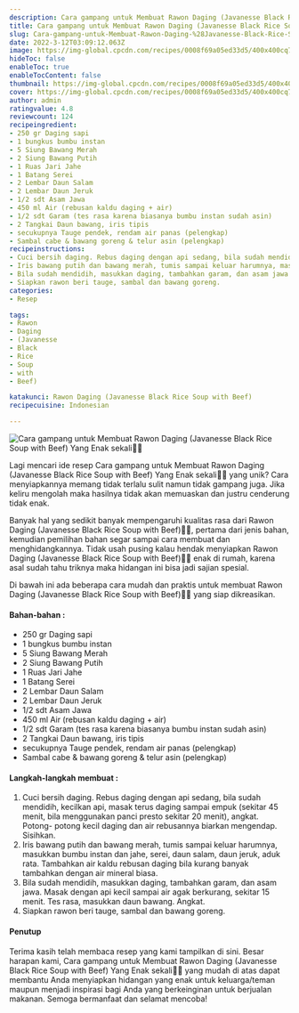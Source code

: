 ```yaml
---
description: Cara gampang untuk Membuat Rawon Daging (Javanesse Black Rice Soup with Beef) Yang Enak sekali"
title: Cara gampang untuk Membuat Rawon Daging (Javanesse Black Rice Soup with Beef) Yang Enak sekali
slug: Cara-gampang-untuk-Membuat-Rawon-Daging-%28Javanesse-Black-Rice-Soup-with-Beef%29-Yang-Enak-sekali
date: 2022-3-12T03:09:12.063Z
image: https://img-global.cpcdn.com/recipes/0008f69a05ed33d5/400x400cq70/photo.jpg
hideToc: false
enableToc: true
enableTocContent: false
thumbnail: https://img-global.cpcdn.com/recipes/0008f69a05ed33d5/400x400cq70/photo.jpg
cover: https://img-global.cpcdn.com/recipes/0008f69a05ed33d5/400x400cq70/photo.jpg
author: admin
ratingvalue: 4.8
reviewcount: 124
recipeingredient:
- 250 gr Daging sapi
- 1 bungkus bumbu instan
- 5 Siung Bawang Merah
- 2 Siung Bawang Putih
- 1 Ruas Jari Jahe
- 1 Batang Serei
- 2 Lembar Daun Salam
- 2 Lembar Daun Jeruk
- 1/2 sdt Asam Jawa
- 450 ml Air (rebusan kaldu daging + air)
- 1/2 sdt Garam (tes rasa karena biasanya bumbu instan sudah asin)
- 2 Tangkai Daun bawang, iris tipis
- secukupnya Tauge pendek, rendam air panas (pelengkap)
- Sambal cabe & bawang goreng & telur asin (pelengkap)
recipeinstructions:
- Cuci bersih daging. Rebus daging dengan api sedang, bila sudah mendidih, kecilkan api, masak terus daging sampai empuk (sekitar 45 menit, bila menggunakan panci presto sekitar 20 menit), angkat. Potong- potong kecil daging dan air rebusannya biarkan mengendap. Sisihkan.
- Iris bawang putih dan bawang merah, tumis sampai keluar harumnya, masukkan bumbu instan dan jahe, serei, daun salam, daun jeruk, aduk rata. Tambahkan air kaldu rebusan daging bila kurang banyak tambahkan dengan air mineral biasa.
- Bila sudah mendidih, masukkan daging, tambahkan garam, dan asam jawa. Masak dengan api kecil sampai air agak berkurang, sekitar 15 menit. Tes rasa, masukkan daun bawang. Angkat.
- Siapkan rawon beri tauge, sambal dan bawang goreng.
categories:
- Resep

tags:
- Rawon
- Daging
- (Javanesse
- Black
- Rice
- Soup
- with
- Beef)

katakunci: Rawon Daging (Javanesse Black Rice Soup with Beef)
recipecuisine: Indonesian

---
```


![Cara gampang untuk Membuat Rawon Daging (Javanesse Black Rice Soup with Beef) Yang Enak sekali👩‍🍳](https://img-global.cpcdn.com/recipes/0008f69a05ed33d5/400x400cq70/photo.jpg)

Lagi mencari ide resep Cara gampang untuk Membuat Rawon Daging (Javanesse Black Rice Soup with Beef) Yang Enak sekali👩‍🍳 yang unik? Cara menyiapkannya memang tidak terlalu sulit namun tidak gampang juga. Jika keliru mengolah maka hasilnya tidak akan memuaskan dan justru cenderung tidak enak.

Banyak hal yang sedikit banyak mempengaruhi kualitas rasa dari Rawon Daging (Javanesse Black Rice Soup with Beef)👩‍🍳, pertama dari jenis bahan, kemudian pemilihan bahan segar sampai cara membuat dan menghidangkannya. Tidak usah pusing kalau hendak menyiapkan Rawon Daging (Javanesse Black Rice Soup with Beef)👩‍🍳 enak di rumah, karena asal sudah tahu triknya maka hidangan ini bisa jadi sajian spesial.

Di bawah ini ada beberapa cara mudah dan praktis untuk membuat Rawon Daging (Javanesse Black Rice Soup with Beef)👩‍🍳 yang siap dikreasikan.

<!--inarticleads1-->

#### Bahan-bahan :

- 250 gr Daging sapi
- 1 bungkus bumbu instan
- 5 Siung Bawang Merah
- 2 Siung Bawang Putih
- 1 Ruas Jari Jahe
- 1 Batang Serei
- 2 Lembar Daun Salam
- 2 Lembar Daun Jeruk
- 1/2 sdt Asam Jawa
- 450 ml Air (rebusan kaldu daging + air)
- 1/2 sdt Garam (tes rasa karena biasanya bumbu instan sudah asin)
- 2 Tangkai Daun bawang, iris tipis
- secukupnya Tauge pendek, rendam air panas (pelengkap)
- Sambal cabe & bawang goreng & telur asin (pelengkap)

<!--inarticleads2-->

#### Langkah-langkah membuat :

1. Cuci bersih daging. Rebus daging dengan api sedang, bila sudah mendidih, kecilkan api, masak terus daging sampai empuk (sekitar 45 menit, bila menggunakan panci presto sekitar 20 menit), angkat. Potong- potong kecil daging dan air rebusannya biarkan mengendap. Sisihkan.
1. Iris bawang putih dan bawang merah, tumis sampai keluar harumnya, masukkan bumbu instan dan jahe, serei, daun salam, daun jeruk, aduk rata. Tambahkan air kaldu rebusan daging bila kurang banyak tambahkan dengan air mineral biasa.
1. Bila sudah mendidih, masukkan daging, tambahkan garam, dan asam jawa. Masak dengan api kecil sampai air agak berkurang, sekitar 15 menit. Tes rasa, masukkan daun bawang. Angkat.
1. Siapkan rawon beri tauge, sambal dan bawang goreng.

#### Penutup

Terima kasih telah membaca resep yang kami tampilkan di sini. Besar harapan kami, Cara gampang untuk Membuat Rawon Daging (Javanesse Black Rice Soup with Beef) Yang Enak sekali👩‍🍳 yang mudah di atas dapat membantu Anda menyiapkan hidangan yang enak untuk keluarga/teman maupun menjadi inspirasi bagi Anda yang berkeinginan untuk berjualan makanan. Semoga bermanfaat dan selamat mencoba!